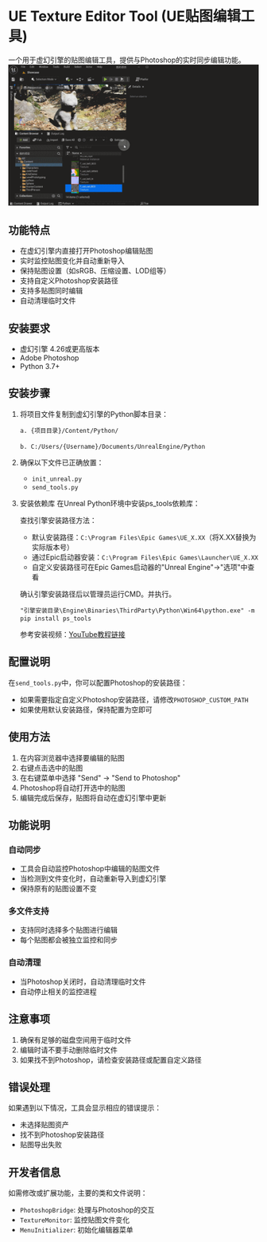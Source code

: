 # UE Texture Editor Tool (UE贴图编辑工具)

一个用于虚幻引擎的贴图编辑工具，提供与Photoshop的实时同步编辑功能。
<img src="image/1.gif" width="600" alt="示例图片"></br>

## 功能特点

- 在虚幻引擎内直接打开Photoshop编辑贴图
- 实时监控贴图变化并自动重新导入
- 保持贴图设置（如sRGB、压缩设置、LOD组等）
- 支持自定义Photoshop安装路径
- 支持多贴图同时编辑
- 自动清理临时文件

## 安装要求

- 虚幻引擎 4.26或更高版本
- Adobe Photoshop
- Python 3.7+

## 安装步骤

1. 将项目文件复制到虚幻引擎的Python脚本目录：
   ```
   a. {项目目录}/Content/Python/

   b. C:/Users/{Username}/Documents/UnrealEngine/Python
   ```

2. 确保以下文件已正确放置：
   - `init_unreal.py`
   - `send_tools.py`

3. 安装依赖库
   在Unreal Python环境中安装ps_tools依赖库：

   查找引擎安装路径方法：
   - 默认安装路径：`C:\Program Files\Epic Games\UE_X.XX`（将X.XX替换为实际版本号）
   - 通过Epic启动器安装：`C:\Program Files\Epic Games\Launcher\UE_X.XX`
   - 自定义安装路径可在Epic Games启动器的"Unreal Engine"→"选项"中查看

   确认引擎安装路径后以管理员运行CMD。并执行。
   ```
   "引擎安装目录\Engine\Binaries\ThirdParty\Python\Win64\python.exe" -m pip install ps_tools
   ```
   参考安装视频：[YouTube教程链接](https://www.youtube.com/watch?v=Qt0AW08REKg)


## 配置说明

在`send_tools.py`中，你可以配置Photoshop的安装路径：
- 如果需要指定自定义Photoshop安装路径，请修改`PHOTOSHOP_CUSTOM_PATH`
- 如果使用默认安装路径，保持配置为空即可

## 使用方法

1. 在内容浏览器中选择要编辑的贴图
2. 右键点击选中的贴图
3. 在右键菜单中选择 "Send" -> "Send to Photoshop"
4. Photoshop将自动打开选中的贴图
5. 编辑完成后保存，贴图将自动在虚幻引擎中更新

## 功能说明

### 自动同步
- 工具会自动监控Photoshop中编辑的贴图文件
- 当检测到文件变化时，自动重新导入到虚幻引擎
- 保持原有的贴图设置不变

### 多文件支持
- 支持同时选择多个贴图进行编辑
- 每个贴图都会被独立监控和同步

### 自动清理
- 当Photoshop关闭时，自动清理临时文件
- 自动停止相关的监控进程

## 注意事项

1. 确保有足够的磁盘空间用于临时文件
2. 编辑时请不要手动删除临时文件
3. 如果找不到Photoshop，请检查安装路径或配置自定义路径

## 错误处理

如果遇到以下情况，工具会显示相应的错误提示：
- 未选择贴图资产
- 找不到Photoshop安装路径
- 贴图导出失败

## 开发者信息

如需修改或扩展功能，主要的类和文件说明：

- `PhotoshopBridge`: 处理与Photoshop的交互
- `TextureMonitor`: 监控贴图文件变化
- `MenuInitializer`: 初始化编辑器菜单
